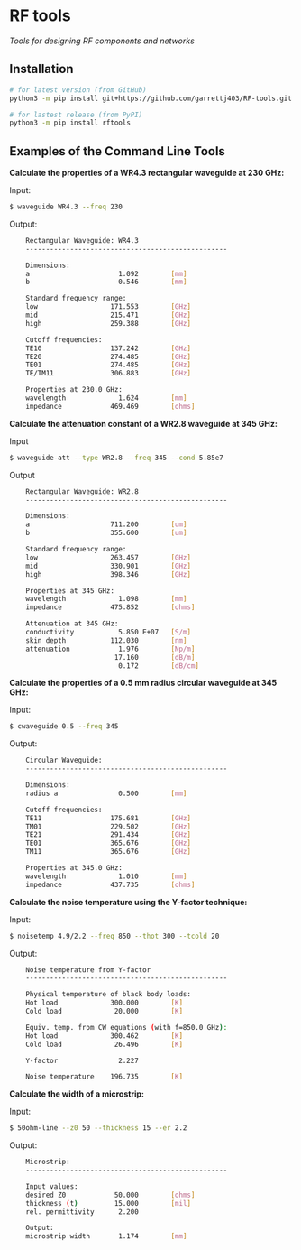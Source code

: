 RF tools
========

*Tools for designing RF components and networks*

Installation
------------

```bash
# for latest version (from GitHub)
python3 -m pip install git+https://github.com/garrettj403/RF-tools.git

# for lastest release (from PyPI)
python3 -m pip install rftools
```

Examples of the Command Line Tools
----------------------------------

**Calculate the properties of a WR4.3 rectangular waveguide at 230 GHz:**

Input:
```bash
$ waveguide WR4.3 --freq 230
```
Output:
```bash
    Rectangular Waveguide: WR4.3
    --------------------------------------------------

    Dimensions:
    a                      1.092        [mm]
    b                      0.546        [mm]

    Standard frequency range:
    low                  171.553        [GHz]
    mid                  215.471        [GHz]
    high                 259.388        [GHz]

    Cutoff frequencies:
    TE10                 137.242        [GHz]
    TE20                 274.485        [GHz]
    TE01                 274.485        [GHz]
    TE/TM11              306.883        [GHz]

    Properties at 230.0 GHz:
    wavelength             1.624        [mm]
    impedance            469.469        [ohms]
```

**Calculate the attenuation constant of a WR2.8 waveguide at 345 GHz:**

Input
```bash
$ waveguide-att --type WR2.8 --freq 345 --cond 5.85e7
```
Output
```bash
    Rectangular Waveguide: WR2.8
    --------------------------------------------------

    Dimensions:
    a                    711.200        [um]
    b                    355.600        [um]

    Standard frequency range:
    low                  263.457        [GHz]
    mid                  330.901        [GHz]
    high                 398.346        [GHz]

    Properties at 345 GHz:
    wavelength             1.098        [mm]
    impedance            475.852        [ohms]

    Attenuation at 345 GHz:
    conductivity           5.850 E+07   [S/m]
    skin depth           112.030        [nm]
    attenuation            1.976        [Np/m]
                          17.160        [dB/m]
                           0.172        [dB/cm]
``` 
**Calculate the properties of a 0.5 mm radius circular waveguide at 345 GHz:**

Input: 
```bash
$ cwaveguide 0.5 --freq 345
```
Output:
```bash
    Circular Waveguide:
    --------------------------------------------------

    Dimensions:
    radius a               0.500        [mm]

    Cutoff frequencies:
    TE11                 175.681        [GHz]
    TM01                 229.502        [GHz]
    TE21                 291.434        [GHz]
    TE01                 365.676        [GHz]
    TM11                 365.676        [GHz]

    Properties at 345.0 GHz:
    wavelength             1.010        [mm]
    impedance            437.735        [ohms]
```

**Calculate the noise temperature using the Y-factor technique:**

Input:
```bash
$ noisetemp 4.9/2.2 --freq 850 --thot 300 --tcold 20
```
Output:
```bash
    Noise temperature from Y-factor
    --------------------------------------------------

    Physical temperature of black body loads:
    Hot load             300.000        [K]
    Cold load             20.000        [K]

    Equiv. temp. from CW equations (with f=850.0 GHz):
    Hot load             300.462        [K]
    Cold load             26.496        [K]

    Y-factor               2.227

    Noise temperature    196.735        [K]
```

**Calculate the width of a microstrip:**

Input:
```bash
$ 50ohm-line --z0 50 --thickness 15 --er 2.2
```
Output:
```bash
    Microstrip:
    --------------------------------------------------

    Input values:
    desired Z0            50.000        [ohms]
    thickness (t)         15.000        [mil]
    rel. permittivity      2.200

    Output:
    microstrip width       1.174        [mm]
```